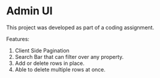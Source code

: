 # Admin UI

This project was developed as part of a coding assignment.

Features:

1. Client Side Pagination
2. Search Bar that can filter over any property.
3. Add or delete rows in place.
4. Able to delete multiple rows at once.
